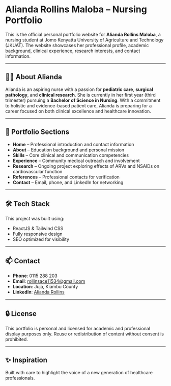 # Alianda Rollins Maloba – Nursing Portfolio

This is the official personal portfolio website for **Alianda Rollins Maloba**, a nursing student at Jomo Kenyatta University of Agriculture and Technology (JKUAT). The website showcases her professional profile, academic background, clinical experience, research interests, and contact information.

---

## 👩‍⚕️ About Alianda

Alianda is an aspiring nurse with a passion for **pediatric care**, **surgical pathology**, and **clinical research**. She is currently in her first year (third trimester) pursuing a **Bachelor of Science in Nursing**. With a commitment to holistic and evidence-based patient care, Alianda is preparing for a career focused on both clinical excellence and healthcare innovation.

---

## 🏥 Portfolio Sections

- **Home** – Professional introduction and contact information
- **About** – Education background and personal mission
- **Skills** – Core clinical and communication competencies
- **Experience** – Community medical outreach and involvement
- **Research** – Ongoing project exploring effects of ARVs and NSAIDs on cardiovascular function
- **References** – Professional contacts for verification
- **Contact** – Email, phone, and LinkedIn for networking

---

## 🛠 Tech Stack

This project was built using:

- ReactJS & Tailwind CSS 
- Fully responsive design
- SEO optimized for visibility

---

## 📫 Contact

- **Phone**: 0115 288 203  
- **Email**: rollinsace11534@gmail.com  
- **Location**: Juja, Kiambu County  
- **LinkedIn**: [Alianda Rollins](#)

---

## 🔒 License

This portfolio is personal and licensed for academic and professional display purposes only. Reuse or redistribution of content without consent is prohibited.

---

## ✨ Inspiration

Built with care to highlight the voice of a new generation of healthcare professionals.

